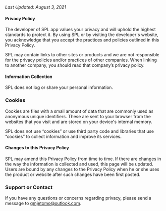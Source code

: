 _Last Updated: August 3, 2021_

#### Privacy Policy
The developer of SPL app values your privacy and will uphold the highest standards to protect it. By using SPL or by visiting the developer's website, you acknowledge that you accept the practices and policies outlined in this Privacy Policy.

SPL may contain links to other sites or products and we are not responsible for the privacy policies and/or practices of other companies. When linking to another company, you should read that company’s privacy policy.

#### Information Collection
SPL does not log or share your personal information.

### Cookies
Cookies are files with a small amount of data that are commonly used as anonymous unique identifiers. These are sent to your browser from the websites that you visit and are stored on your device's internal memory.

SPL does not use “cookies” or use third party code and libraries that use “cookies” to collect information and improve its services.

#### Changes to this Privacy Policy
SPL may amend this Privacy Policy from time to time. If there are changes in the way the information is collected and used, this page will be updated. Users are bound by any changes to the Privacy Policy when he or she uses the product or website after such changes have been first posted.

### Support or Contact
If you have any questions or concerns regarding privacy, please send a message to gmjetomo@outlook.com.
